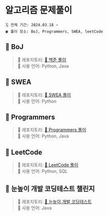 # 알고리즘 문제풀이
```aiignore
🗓️ 전체 기간: 2024.03.18 ~
🍀 풀이 장소: BoJ, Programmers, SWEA, leetCode
```

## 🐋 BoJ

>  🔗 레포지토리: [🐋 백준 풀이](./백준)<br>
📍 사용 언어: Python, Java

## 🐇 SWEA

> 🔗 레포지토리: [🐇 SWEA 풀이](./SWEA)<br>
📍 사용 언어: Python

## 🐘 Programmers

> 🔗 레포지토리: [🐘 Programmers 풀이](./프로그래머스)<br>
📍 사용 언어: Python, Java

## 🐊 LeetCode

> 🔗 레포지토리: [🐊 LeetCode 풀이](https://github.com/dorkem/leetcode)<br>
📍 사용 언어: Python, SQL

## 🦝 눈높이 개발 코딩테스트 챌린지

> 🔗 레포지토리: [🦝 눈높이 개발 코딩테스트](./눈높이개발/코딩테스트-챌린지/14기/기본반b)<br>
📍 사용 언어: Java
